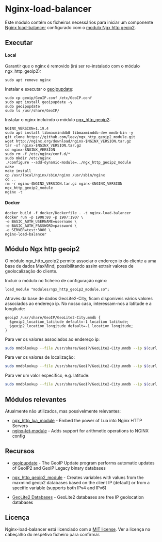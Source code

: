 # Nginx-load-balancer

Este módulo contém os ficheiros necessários para iniciar um componente [Nginx load-balancer](http://nginx.org/en/docs/http/load_balancing.html) 
configurado com o [modulo Ngx http geoip2](http://nginx.org/en/docs/http/ngx_http_geoip_module.html).

## Executar

#### Local

Garantir que o nginx é removido (irá ser re-instalado com o módulo ngx_http_geoip2):
```console
sudo apt remove nginx
```

Instalar e executar o [geoipupdate](https://github.com/maxmind/geoipupdate):

```console
sudo cp geoip/GeoIP.conf /etc/GeoIP.conf
sudo apt install geoipupdate -y
sudo geoipupdate
sudo ls /usr/share/GeoIP/
```

Instalar o nginx incluindo o módulo [ngx_http_geoip2](https://github.com/leev/ngx_http_geoip2_module):
```shell script
NGINX_VERSION=1.19.4
sudo apt install libmaxminddb0 libmaxminddb-dev mmdb-bin -y
git clone https://github.com/leev/ngx_http_geoip2_module.git
wget http://nginx.org/download/nginx-$NGINX_VERSION.tar.gz
tar -xf nginx-$NGINX_VERSION.tar.gz
cd nginx-$NGINX_VERSION
sudo rm -f /etc/nginx/conf.d/*
sudo mkdir /etc/nginx
./configure --add-dynamic-module=../ngx_http_geoip2_module
make
make install
cp /usr/local/nginx/sbin/nginx /usr/sbin/nginx
cd ..
rm -r nginx-$NGINX_VERSION.tar.gz nginx-$NGINX_VERSION ngx_http_geoip2_module
nginx -t
```

#### Docker
 
```shell script
docker build -f docker/Dockerfile . -t nginx-load-balancer  
docker run -p 1908:80 -p 1907:1907 \
-e BASIC_AUTH_USERNAME=username \
-e BASIC_AUTH_PASSWORD=password \
-e SERVER=test:3000 \
nginx-load-balancer 
```

## Módulo Ngx http geoip2

O módulo ngx_http_geoip2 permite associar o endereço ip do cliente a uma base de dados MaxMind, possibilitando assim
extrair valores de geolocalização do cliente.

Incluir o módulo no ficheiro de configuração nginx:
```nginx
load_module "modules/ngx_http_geoip2_module.so";
```

Através da base de dados GeoLite2-City, ficam disponíveis vários valores associados ao endereço ip. No nosso caso, interessam-nos a latitude e a longitude: 
```nginx
geoip2 /usr/share/GeoIP/GeoLite2-City.mmdb {
  $geoip2_location_latitude default=-1 location latitude;
  $geoip2_location_longitude default=-1 location longitude;
}
```

Para ver os valores associados ao endereço ip:
```bash
sudo mmdblookup --file /usr/share/GeoIP/GeoLite2-City.mmdb --ip $(curl https://ipinfo.io/ip)
```

Para ver os valores de localização: 
```bash
sudo mmdblookup --file /usr/share/GeoIP/GeoLite2-City.mmdb --ip $(curl https://ipinfo.io/ip) location
```

Para ver um valor especifico, e.g. latitude:
```bash
sudo mmdblookup --file /usr/share/GeoIP/GeoLite2-City.mmdb --ip $(curl https://ipinfo.io/ip) location latitude
```

## Módulos relevantes 

Atualmente não utilizados, mas possivelmente relevantes:

- [ngx_http_lua_module](https://github.com/openresty/lua-nginx-module) - Embed the power of Lua into Nginx HTTP Servers
- [nginx-let-module](https://github.com/arut/nginx-let-module) - Adds support for arithmetic operations to NGINX config

## Recursos

- [geoipupdate](https://github.com/maxmind/geoipupdate) - The GeoIP Update program performs automatic updates of GeoIP2 and GeoIP Legacy binary databases

- [ngx_http_geoip2_module](https://github.com/leev/ngx_http_geoip2_module) - Creates variables with values from the maxmind geoip2 databases based on the client IP (default) or from a specific variable (supports both IPv4 and IPv6)

- [GeoLite2 Databases](https://dev.maxmind.com/geoip/geoip2/geolite2/) - GeoLite2 databases are free IP geolocation databases 


## Licença

Nginx-load-balancer está licenciado com a [MIT license](../LICENSE). Ver a licença no cabeçalho do respetivo ficheiro para confirmar.